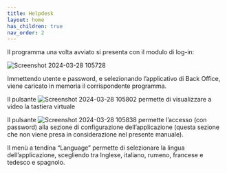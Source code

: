 ```yaml
---
title: Helpdesk
layout: home
has_children: true
nav_order: 2
---
```



Il programma una volta avviato si presenta con il modulo di log-in:

![Screenshot 2024-03-28 105728](https://github.com/BBCWiki/Manuals-user-/assets/164161230/403cf554-6ddb-418c-8778-a05e38791df7)

Immettendo utente e password, e selezionando l’applicativo di Back Office, viene caricato in memoria il corrispondente programma.

Il pulsante ![Screenshot 2024-03-28 105802](https://github.com/BBCWiki/Manuals-user-/assets/164161230/80e1061b-f2b8-4029-aa97-531d3ac4cb04)
permette di visualizzare a video la tastiera virtuale

Il pulsante ![Screenshot 2024-03-28 105838](https://github.com/BBCWiki/Manuals-user-/assets/164161230/daf8d7a5-371b-44e4-acb1-b2ee14628401)
permette l’accesso (con password) alla sezione di configurazione dell’applicazione (questa sezione che non viene presa in considerazione nel presente manuale).

Il menù a tendina “Language” permette di selezionare la lingua dell’applicazione, scegliendo tra Inglese, italiano, rumeno, francese e tedesco e spagnolo.



